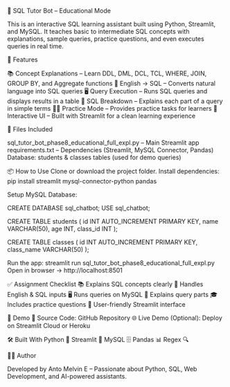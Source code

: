 🤖 SQL Tutor Bot – Educational Mode

This is an interactive SQL learning assistant built using Python, Streamlit, and MySQL.
It teaches basic to intermediate SQL concepts with explanations, sample queries, practice questions, and even executes queries in real time.

🚀 Features

📚 Concept Explanations – Learn DDL, DML, DCL, TCL, WHERE, JOIN, GROUP BY, and Aggregate functions
💬 English → SQL – Converts natural language into SQL queries
🖥️ Query Execution – Runs SQL queries and displays results in a table
🔎 SQL Breakdown – Explains each part of a query in simple terms
🧑‍🏫 Practice Mode – Provides practice tasks for learners
📱 Interactive UI – Built with Streamlit for a clean learning experience

📁 Files Included

sql_tutor_bot_phase8_educational_full_expl.py – Main Streamlit app
requirements.txt – Dependencies (Streamlit, MySQL Connector, Pandas)
Database: students & classes tables (used for demo queries)

📦 How to Use
Clone or download the project folder.
Install dependencies:
pip install streamlit mysql-connector-python pandas


Setup MySQL Database:

CREATE DATABASE sql_chatbot;
USE sql_chatbot;

CREATE TABLE students (
    id INT AUTO_INCREMENT PRIMARY KEY,
    name VARCHAR(50),
    age INT,
    class_id INT
);

CREATE TABLE classes (
    id INT AUTO_INCREMENT PRIMARY KEY,
    class_name VARCHAR(50)
);


Run the app:
streamlit run sql_tutor_bot_phase8_educational_full_expl.py
Open in browser → http://localhost:8501

✅ Assignment Checklist
📚 Explains SQL concepts clearly
💬 Handles English & SQL inputs
🖥️ Runs queries on MySQL
🔎 Explains query parts
🎓 Includes practice questions
📱 User-friendly Streamlit interface

🎥 Demo
🔗 Source Code: GitHub Repository
🌐 Live Demo (Optional): Deploy on Streamlit Cloud or Heroku

🛠 Built With
Python 🐍
Streamlit 🎨
MySQL 🗄️
Pandas 📊
Regex 🔍

👨‍💻 Author

Developed by Anto Melvin E – Passionate about Python, SQL, Web Development, and AI-powered assistants.
